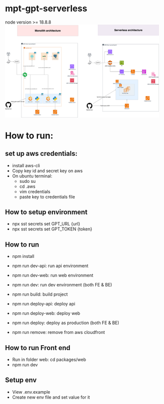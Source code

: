 # mpt-gpt-serverless
node version >= 18.8.8
![architecture](mpt-gpt.png "Architecture")

# How to run:
## set up aws credentials:
  - install aws-cli
  - Copy key id and secret key on aws
  - On ubuntu terminal:
    + sudo su
    + cd .aws
    + vim credentials
    + paste key to credentials file

## How to setup environment
 - npx sst secrets set GPT_URL {url}
 - npx sst secrets set GPT_TOKEN {token}

## How to run
  - npm install
  - npm run dev-api: run api environment
  - npm run dev-web: run web environment
  - npm run dev: run dev environment (both FE & BE)

  - npm run build: build project

  - npm run deploy-api: deploy api
  - npm run deploy-web: deploy web
  - npm run deploy: deploy as production (both FE & BE)
  - npm run remove: remove from aws cloudfront

## How to run Front end
  - Run in folder web: cd packages/web
  - npm run dev

## Setup env
  - View .env.example
  - Create new env file and set value for it